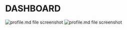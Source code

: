 # DASHBOARD
<img alt="profile.md file screenshot" src="/Dashboard Excel.jpg"/>
<img alt="profile.md file screenshot" src="/Dashboard -Power Bi.jpg"/>

